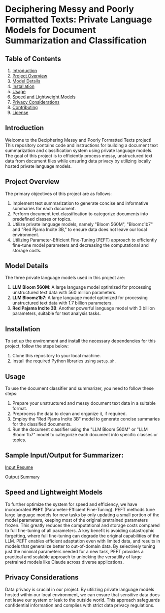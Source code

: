 # Deciphering Messy and Poorly Formatted Texts: Private Language Models for Document Summarization and Classification 

## Table of Contents

1. [Introduction](#introduction)
2. [Project Overview](#project-overview)
3. [Model Details](#model-details)
4. [Installation](#installation)
5. [Usage](#usage)
6. [Speed and Lightweight Models](#speed-and-lightweight-models)
7. [Privacy Considerations](#privacy-considerations)
8. [Contributing](#contributing)
9. [License](#license)

## Introduction

Welcome to the Deciphering Messy and Poorly Formatted Texts project! This repository contains code and instructions for building a document text summarization and classification system using private language models. The goal of this project is to efficiently process messy, unstructured text data from document files while ensuring data privacy by utilizing locally hosted private language models.

## Project Overview

The primary objectives of this project are as follows:


1. Implement text summarization to generate concise and informative summaries for each document.
2. Perform document text classification to categorize documents into predefined classes or topics.
3. Utilize private language models, namely "Bloom 560M", "Bloomz1b7" and "Red Pjama Incite 3B," to ensure data does not leave our local environment.
4. Utilizing Parameter-Efficient Fine-Tuning (PEFT) approach to efficiently fine-tune model parameters and  decreasing the computational and storage costs.

## Model Details

The three private language models used in this project are:

1. **LLM Bloom 560M**: A large language model optimized for processing unstructured text data with 560 million parameters.
2. **LLM Bloomz1b7**: A large language model optimized for processing unstructured text data with 1.7 billion parameters.
3. **Red Pajama Incite 3B**: Another powerful language model with 3 billion parameters, suitable for text analysis tasks.

## Installation

To set up the environment and install the necessary dependencies for this project, follow the steps below:

1. Clone this repository to your local machine.
2. Install the required Python libraries using `setup.sh`.


## Usage

To use the document classifier and summarizer, you need to follow these steps:

1. Prepare your unstructured and messy document text data in a suitable format.
2. Preprocess the data to clean and organize it, if required.
3. Employ the "Red Pjama Incite 3B" model to generate concise summaries for the classified documents.
4. Run the document classifier using the "LLM Bloom 560M" or "LLM Bloom 1b7" model to categorize each document into specific classes or topics.

## Sample Input/Output for Summarizer: 

[Input Resume](src/data/sample_summarizer_io/input_resume)

[Output Summary](src/data/sample_summarizer_io/output_summary)

## Speed and Lightweight Models

To further optimize the system for speed and efficiency, we have incorporated **PEFT** (Parameter-Efficient Fine-Tuning). PEFT methods tune large language models for new tasks by only updating a small portion of the model parameters, keeping most of the original pretrained parameters frozen. This greatly reduces the computational and storage costs compared to full fine-tuning of all parameters. A key benefit is avoiding catastrophic forgetting, where full fine-tuning can degrade the original capabilities of the LLM. PEFT enables efficient adaptation even with limited data, and results in models that generalize better to out-of-domain data. By selectively tuning just the minimal parameters needed for a new task, PEFT provides a practical and scalable approach to unlocking the versatility of large pretrained models like Claude across diverse applications.

## Privacy Considerations

Data privacy is crucial in our project. By utilizing private language models hosted within our local environment, we can ensure that sensitive data does not leave our system or leak to the outside world. This approach safeguards confidential information and complies with strict data privacy regulations.
